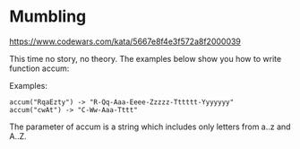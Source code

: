 # Mumbling

https://www.codewars.com/kata/5667e8f4e3f572a8f2000039

This time no story, no theory. The examples below show you how to write function accum:

Examples:

```accum("abcd") -> "A-Bb-Ccc-Dddd"
accum("RqaEzty") -> "R-Qq-Aaa-Eeee-Zzzzz-Tttttt-Yyyyyyy"
accum("cwAt") -> "C-Ww-Aaa-Tttt"
```

The parameter of accum is a string which includes only letters from a..z and A..Z.